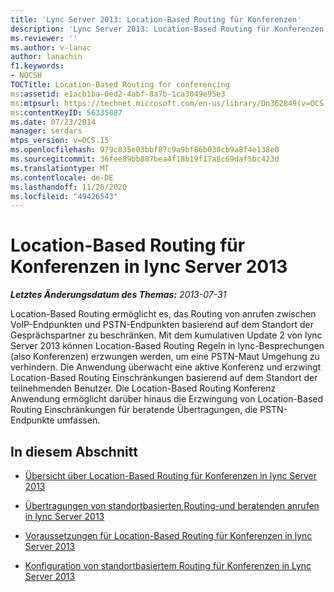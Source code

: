 ```yaml
---
title: 'Lync Server 2013: Location-Based Routing für Konferenzen'
description: 'Lync Server 2013: Location-Based Routing für Konferenzen.'
ms.reviewer: ''
ms.author: v-lanac
author: lanachin
f1.keywords:
- NOCSH
TOCTitle: Location-Based Routing for conferencing
ms:assetid: e1acb1ba-0ed2-4abf-8a7b-1ca3049e95e3
ms:mtpsurl: https://technet.microsoft.com/en-us/library/Dn362849(v=OCS.15)
ms:contentKeyID: 56335087
ms.date: 07/23/2014
manager: serdars
mtps_version: v=OCS.15
ms.openlocfilehash: 979c835e03bbf87c9a9bf86b030cb9a8f4e138e0
ms.sourcegitcommit: 36fee89bb887bea4f18b19f17a8c69daf5bc423d
ms.translationtype: MT
ms.contentlocale: de-DE
ms.lasthandoff: 11/26/2020
ms.locfileid: "49426543"
---
```

# <a name="location-based-routing-for-conferencing-in-lync-server-2013"></a>Location-Based Routing für Konferenzen in lync Server 2013

<div data-xmlns="http://www.w3.org/1999/xhtml">

<div class="topic" data-xmlns="http://www.w3.org/1999/xhtml" data-msxsl="urn:schemas-microsoft-com:xslt" data-cs="https://msdn.microsoft.com/">

<div data-asp="https://msdn2.microsoft.com/asp">



</div>

<div id="mainSection">

<div id="mainBody">

<span> </span>

_**Letztes Änderungsdatum des Themas:** 2013-07-31_

Location-Based Routing ermöglicht es, das Routing von anrufen zwischen VoIP-Endpunkten und PSTN-Endpunkten basierend auf dem Standort der Gesprächspartner zu beschränken. Mit dem kumulativen Update 2 von lync Server 2013 können Location-Based Routing Regeln in lync-Besprechungen (also Konferenzen) erzwungen werden, um eine PSTN-Maut Umgehung zu verhindern. Die Anwendung überwacht eine aktive Konferenz und erzwingt Location-Based Routing Einschränkungen basierend auf dem Standort der teilnehmenden Benutzer. Die Location-Based Routing Konferenz Anwendung ermöglicht darüber hinaus die Erzwingung von Location-Based Routing Einschränkungen für beratende Übertragungen, die PSTN-Endpunkte umfassen.

<div>

## <a name="in-this-section"></a>In diesem Abschnitt

  - [Übersicht über Location-Based Routing für Konferenzen in lync Server 2013](lync-server-2013-overview-of-location-based-routing-for-conferencing.md)

  - [Übertragungen von standortbasierten Routing-und beratenden anrufen in lync Server 2013](lync-server-2013-location-based-routing-and-consultative-call-transfers.md)

  - [Voraussetzungen für Location-Based Routing für Konferenzen in lync Server 2013](lync-server-2013-requirements-for-location-based-routing-for-conferencing.md)

  - [Konfiguration von standortbasiertem Routing für Konferenzen in Lync Server 2013](lync-server-2013-configuration-of-location-based-routing-for-conferencing.md)

</div>

</div>

<span> </span>

</div>

</div>

</div>


